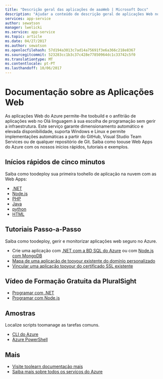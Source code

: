 ```yaml
---
title: "Descrição geral das aplicações de aaaWeb | Microsoft Docs"
description: "Ajudar a conteúdo de descrição geral de aplicações Web no portal do Azure"
services: app-service
author: sewatson
manager: lwelicki
ms.service: app-service
ms.topic: article
ms.date: 04/27/2017
ms.author: sewatson
ms.openlocfilehash: 57d194a3013c7ad14a75691f3e6a366c218e8367
ms.sourcegitcommit: 523283cc1b3c37c428e77850964dc1c33742c5f0
ms.translationtype: MT
ms.contentlocale: pt-PT
ms.lasthandoff: 10/06/2017
---
```

# <a name="web-apps-documentation"></a>Documentação sobre as Aplicações Web

As aplicações Web do Azure permite-lhe toobuild e o anfitrião de aplicações web no Olá linguagem à sua escolha de programação sem gerir a infraestrutura. Este serviço garante dimensionamento automático e elevada disponibilidade, suporta Windows e Linux e permite implementações automáticas a partir do GitHub, Visual Studio Team Services ou de qualquer repositório de Git. Saiba como toouse Web Apps do Azure com os nossos inícios rápidos, tutoriais e exemplos.

## <a name="5-minute-quickstarts"></a>Inícios rápidos de cinco minutos

Saiba como toodeploy sua primeira toohello de aplicação na nuvem com as Web Apps:

- [.NET](/azure/app-service-web/app-service-web-get-started-dotnet)
- [Node.js](/azure/app-service-web/app-service-web-get-started-nodejs)
- [PHP](/azure/app-service-web/app-service-web-get-started-php)
- [Java](/azure/app-service-web/app-service-web-get-started-java)
- [python](/azure/app-service-web/app-service-web-get-started-python)
- [HTML](/azure/app-service-web/app-service-web-get-started-html)

## <a name="step-by-step-tutorials"></a>Tutoriais Passo-a-Passo

Saiba como toodeploy, gerir e monitorizar aplicações web seguro no Azure.

- Crie uma aplicação com [.NET com a BD SQL do Azure](/azure/app-service-web/app-service-web-tutorial-dotnet-sqldatabase) ou com [Node.js com MongoDB](/azure/app-service-web/app-service-web-tutorial-nodejs-mongodb-app)
- [Mapa de uma aplicação de tooyour existente do domínio personalizado](/azure/app-service-web/app-service-web-tutorial-custom-domain)
- [Vincular uma aplicação tooyour do certificado SSL existente](/azure/app-service-web/app-service-web-tutorial-custom-SSL)

## <a name="free-pluralsight-video-training"></a>Vídeo de Formação Gratuita da PluralSight

- [Programar com .NET](https://www.pluralsight.com/courses/developing-dotnet-microsoft-azure-getting-started?twoid=d6abac77-7dcc-4d33-9e03-f85e78989f02)
- [Programar com Node.js](https://www.pluralsight.com/courses/developing-nodejs-microsoft-azure-getting-started?twoid=d6abac77-7dcc-4d33-9e03-f85e78989f02)

## <a name="samples"></a>Amostras

Localize scripts toomanage as tarefas comuns.

- [CLI do Azure](/azure/app-service-web/app-service-cli-sample)
- [Azure PowerShell](/azure/app-service-web/app-service-powershell-samples)

## <a name="more"></a>Mais

- [Visite toolearn documentação mais](/azure/app-service-web/index)
- [Saiba mais sobre todos os serviços do Azure](https://aka.ms/j3wr7y)